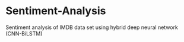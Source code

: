 # Sentiment-Analysis
Sentiment analysis of IMDB data set using  hybrid deep neural network (CNN-BiLSTM)
